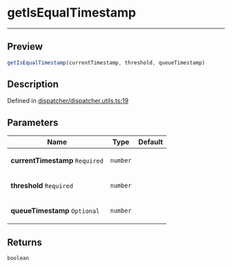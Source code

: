

# getIsEqualTimestamp

<div class="api-docs__separator" data-reactroot="">

---

</div><div class="api-docs__section">

## Preview

</div><div class="api-docs__preview fn">

```ts
getIsEqualTimestamp(currentTimestamp, threshold, queueTimestamp)
```

</div><div class="api-docs__section">

## Description

</div><div class="api-docs__description"><span class="api-docs__do-not-parse">



</span></div><p class="api-docs__definition">

Defined in [dispatcher/dispatcher.utils.ts:19](https://github.com/BetterTyped/hyper-fetch/blob/d6c03b85/packages/core/src/dispatcher/dispatcher.utils.ts#L19)

</p><div class="api-docs__section">

## Parameters

</div><div class="api-docs__parameters"><table><thead><tr><th>Name</th><th>Type</th><th>Default</th></tr></thead><tbody><tr param-data="currentTimestamp"><td class="api-docs__param-name required">

**currentTimestamp** `Required`

</td><td class="api-docs__param-type">

`number`

</td><td class="api-docs__param-default">



</td></tr><tr param-data="threshold"><td class="api-docs__param-name required">

**threshold** `Required`

</td><td class="api-docs__param-type">

`number`

</td><td class="api-docs__param-default">



</td></tr><tr param-data="queueTimestamp"><td class="api-docs__param-name optional">

**queueTimestamp** `Optional`

</td><td class="api-docs__param-type">

`number`

</td><td class="api-docs__param-default">



</td></tr></tbody></table></div><div class="api-docs__section">

## Returns

</div><div class="api-docs__returns">

```ts
boolean
```

</div>